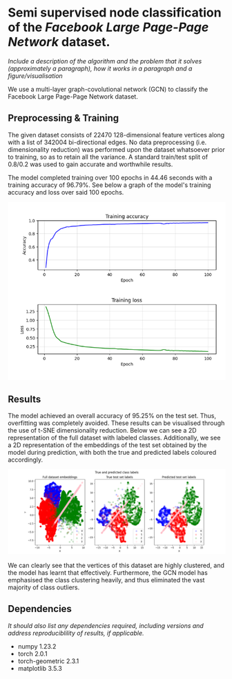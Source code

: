 # Semi supervised node classification of the *Facebook Large Page-Page Network* dataset.

*Include a description of the algorithm and the problem that it solves
(approximately a paragraph), how it works in a paragraph and a figure/visualisation*

We use a multi-layer graph-covolutional network (GCN) to classify the Facebook Large Page-Page Network dataset. 

## Preprocessing & Training

The given dataset consists of 22470 128-dimensional feature vertices along with a list of 342004 bi-directional edges. No data preprocessing (i.e. dimensionality reduction) was performed upon the dataset whatsoever prior to training, so as to retain all the variance. A standard train/test split of 0.8/0.2 was used to gain accurate and worthwhile results.

The model completed training over 100 epochs in 44.46 seconds with a training accuracy of 96.79%. See below a graph of the model's training accuracy and loss over said 100 epochs.

![training](images/training.png?raw=true)

## Results

The model achieved an overall accuracy of 95.25% on the test set. Thus, overfitting was completely avoided. These results can be visualised through the use of t-SNE dimensionality reduction. Below we can see a 2D representation of the full dataset with labeled classes. Additionally, we see a 2D representation of the embeddings of the test set obtained by the model during prediction, with both the true and predicted labels coloured accordingly. 

![embeddings](images/embeddings.png?raw=true)

We can clearly see that the vertices of this dataset are highly clustered, and the model has learnt that effectively. Furthermore, the GCN model has emphasised the class clustering heavily, and thus eliminated the vast majority of class outliers.

## Dependencies

*It should also list any dependencies required, including versions and address reproduciblility of results, if applicable.*

* numpy 1.23.2
* torch 2.0.1
* torch-geometric 2.3.1
* matplotlib 3.5.3
